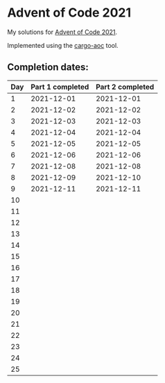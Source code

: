 # Advent of Code 2021

My solutions for [Advent of Code 2021](https://adventofcode.com/2021).

Implemented using the [cargo-aoc](https://github.com/gobanos/cargo-aoc) tool.

## Completion dates:

| Day | Part 1 completed | Part 2 completed |
|-----|------------------|------------------|
| 1   | 2021-12-01       | 2021-12-01       |
| 2   | 2021-12-02       | 2021-12-02       |
| 3   | 2021-12-03       | 2021-12-03       |
| 4   | 2021-12-04       | 2021-12-04       |
| 5   | 2021-12-05       | 2021-12-05       |
| 6   | 2021-12-06       | 2021-12-06       |
| 7   | 2021-12-08       | 2021-12-08       |
| 8   | 2021-12-09       | 2021-12-10       |
| 9   | 2021-12-11       | 2021-12-11       |
| 10  |                  |                  |
| 11  |                  |                  |
| 12  |                  |                  |
| 13  |                  |                  |
| 14  |                  |                  |
| 15  |                  |                  |
| 16  |                  |                  |
| 17  |                  |                  |
| 18  |                  |                  |
| 19  |                  |                  |
| 20  |                  |                  |
| 21  |                  |                  |
| 22  |                  |                  |
| 23  |                  |                  |
| 24  |                  |                  |
| 25  |                  |                  |
